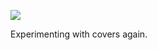 ![](https://db-feed.s3.amazonaws.com/legacy/Screen_Shot_2017-06-20_at_7_38_34_PM-1498001951400.png)

Experimenting with covers again.

